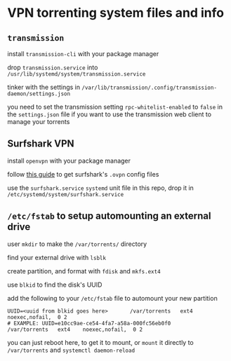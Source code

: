 # VPN torrenting system files and info

## `transmission`

install `transmission-cli` with your package manager

drop `transmission.service` into `/usr/lib/systemd/system/transmission.service`

tinker with the settings in `/var/lib/transmission/.config/transmission-daemon/settings.json`

you need to set the transmission setting `rpc-whitelist-enabled` to `false` in the `settings.json` file if you want to use the transmission web client to manage your torrents

## Surfshark VPN

install `openvpn` with your package manager

follow [this guide](https://support.surfshark.com/hc/en-us/articles/360011051133-How-to-set-up-manual-OpenVPN-connection-using-Linux-Terminal-) to get surfshark's `.ovpn` config files

use the `surfshark.service` `systemd` unit file in this repo, drop it in `/etc/systemd/system/surfshark.service`

## `/etc/fstab` to setup automounting an external drive

user `mkdir` to make the `/var/torrents/` directory

find your external drive with `lsblk`

create partition, and format with `fdisk` and `mkfs.ext4`

use `blkid` to find the disk's UUID

add the following to your `/etc/fstab` file to automount your new partition
```
UUID=<uuid from blkid goes here>       /var/torrents   ext4    noexec,nofail,  0 2
# EXAMPLE: UUID=e10cc9ae-ce54-4fa7-a58a-000fc56eb0f0       /var/torrents   ext4    noexec,nofail,  0 2
```

you can just reboot here, to get it to mount, or `mount` it directly to `/var/torrents` and `systemctl daemon-reload`


